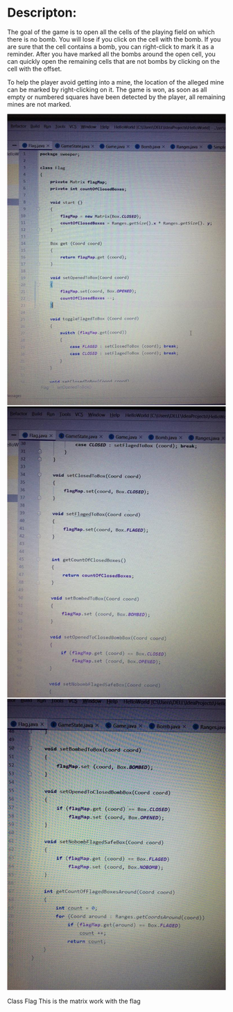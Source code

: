 # Descripton:
The goal of the game is to open all the cells of the playing field on which there is no bomb. You will lose if you click on the cell with the bomb. If you are sure that the cell contains a bomb, you can right-click to mark it as a reminder. After you have marked all the bombs around the open cell, you can quickly open the remaining cells that are not bombs by clicking on the cell with the offset.

To help the player avoid getting into a mine, the location of the alleged mine can be marked by right-clicking on it. The game is won, as soon as all empty or numbered squares have been detected by the player, all remaining mines are not marked.

![image](./classflag/img.jpg)
![image2](./classflag/img2.jpg)
![image3](./classflag/img3.jpg)

Class Flag
This is the matrix work with the flag
